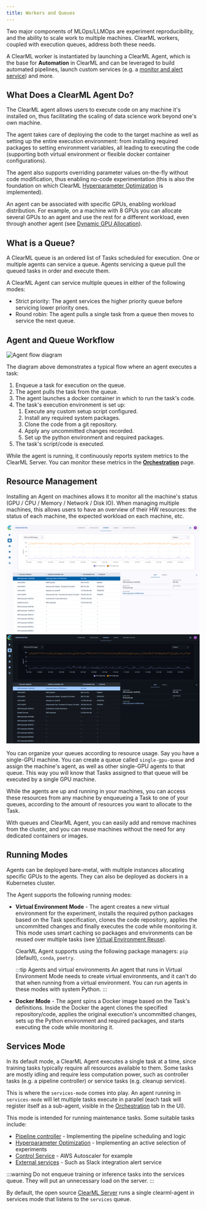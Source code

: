 ```yaml
---
title: Workers and Queues
---
```


Two major components of MLOps/LLMOps are experiment reproducibility, and the ability to scale work to multiple machines. ClearML workers, 
coupled with execution queues, address both these needs. 

A ClearML worker is instantiated by launching a ClearML Agent, which is the base for **Automation** in ClearML and can be leveraged to build automated pipelines, launch custom services 
(e.g. a [monitor and alert service](https://github.com/allegroai/clearml/tree/master/examples/services/monitoring)) and more.

## What Does a ClearML Agent Do?
The ClearML agent allows users to execute code on any machine it's installed on, thus facilitating the 
scaling of data science work beyond one's own machine.

The agent takes care of deploying the code to the target machine as well as setting up the entire execution environment: 
from installing required packages to setting environment variables, 
all leading to executing the code (supporting both virtual environment or flexible docker container configurations).

The agent also supports overriding parameter values on-the-fly without code modification, thus enabling no-code experimentation (this is also the foundation on which 
ClearML [Hyperparameter Optimization](hpo.md) is implemented).  

An agent can be associated with specific GPUs, enabling workload distribution. For example, on a machine with 8 GPUs you 
can allocate several GPUs to an agent and use the rest for a different workload, even through another agent (see [Dynamic GPU Allocation](../clearml_agent/clearml_agent_dynamic_gpus.md)).   



## What is a Queue?

A ClearML queue is an ordered list of Tasks scheduled for execution. One or multiple agents can service a queue. 
Agents servicing a queue pull the queued tasks in order and execute them. 

A ClearML Agent can service multiple queues in either of the following modes: 

* Strict priority: The agent services the higher priority queue before servicing lower priority ones.
* Round robin: The agent pulls a single task from a queue then moves to service the next queue.

## Agent and Queue Workflow 

![Agent flow diagram](../img/clearml_agent_flow_diagram.png)

The diagram above demonstrates a typical flow where an agent executes a task:  

1. Enqueue a task for execution on the queue.
1. The agent pulls the task from the queue.
1. The agent launches a docker container in which to run the task's code.
1. The task's execution environment is set up:
   1.  Execute any custom setup script configured.
   1.  Install any required system packages.
   1.  Clone the code from a git repository.
   1.  Apply any uncommitted changes recorded.
   1.  Set up the python environment and required packages.
1. The task's script/code is executed.  

While the agent is running, it continuously reports system metrics to the ClearML Server. You can monitor these metrics
in the [**Orchestration**](../webapp/webapp_workers_queues.md) page.  

## Resource Management
Installing an Agent on machines allows it to monitor all the machine's status (GPU / CPU / Memory / Network / Disk IO). 
When managing multiple machines, this allows users to have an overview of their HW resources: the status of each machine, 
the expected workload on each machine, etc.

![Workers and Queues page](../img/agents_queues_resource_management.png#light-mode-only)
![Workers and Queues page](../img/agents_queues_resource_management_dark.png#dark-mode-only)


You can organize your queues according to resource usage. Say you have a single-GPU machine. You can create a queue called
`single-gpu-queue` and assign the machine's agent, as well as other single-GPU agents to that queue. This way you will know 
that Tasks assigned to that queue will be executed by a single GPU machine.

While the agents are up and running in your machines, you can access these resources from any machine by enqueueing a 
Task to one of your queues, according to the amount of resources you want to allocate to the Task. 

With queues and ClearML Agent, you can easily add and remove machines from the cluster, and you can 
reuse machines without the need for any dedicated containers or images.

## Running Modes

Agents can be deployed bare-metal, with multiple instances allocating 
specific GPUs to the agents. They can also be deployed as dockers in a Kubernetes cluster.

The Agent supports the following running modes:
* **Virtual Environment Mode** - The agent creates a new virtual environment for the experiment, installs the required 
  python packages based on the Task specification, clones the code repository, applies the uncommitted changes and 
  finally executes the code while monitoring it. This mode uses smart caching so packages and environments can be reused
  over multiple tasks (see [Virtual Environment Reuse](../clearml_agent/clearml_agent_env_caching.md#virtual-environment-reuse)). 

  ClearML Agent supports using the following package managers: `pip` (default), `conda`, `poetry`. 

  :::tip Agents and virtual environments 
  An agent that runs in Virtual Environment Mode needs to create virtual environments, and
  it can't do that when running from a virtual environment. You can run agents in these modes with 
  system Python.
  :::

* **Docker Mode** - The agent spins a Docker image based on the Task's definitions. Inside the Docker the agent clones 
  the specified repository/code, applies the original execution's uncommitted changes, sets up the Python environment and 
  required packages, and starts executing the code while monitoring it.  

## Services Mode

In its default mode, a ClearML Agent executes a single task at a time, since training tasks typically require all resources 
available to them. Some tasks are mostly idling and require less computation power, such as controller tasks (e.g. 
a pipeline controller) or service tasks (e.g. cleanup service). 

This is where the `services-mode` comes into play. An agent running in `services-mode` will let multiple tasks execute 
in parallel (each task will register itself as a sub-agent, visible in the [Orchestration](../webapp/webapp_workers_queues.md) tab in the UI).

This mode is intended for running maintenance tasks. Some suitable tasks include:

- [Pipeline controller](../guides/pipeline/pipeline_controller.md) - Implementing the pipeline scheduling and logic
- [Hyperparameter Optimization](../guides/optimization/hyper-parameter-optimization/examples_hyperparam_opt.md) - Implementing an active selection of experiments
- [Control Service](../guides/services/aws_autoscaler.md) - AWS Autoscaler for example
- [External services](../guides/services/slack_alerts.md) - Such as Slack integration alert service

:::warning
Do not enqueue training or inference tasks into the services queue. They will put an unnecessary load on the server.
:::

By default, the open source [ClearML Server](../deploying_clearml/clearml_server.md) runs a single clearml-agent in 
services mode that listens to the `services` queue.
